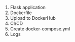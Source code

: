 1. Flask application 
2. Dockerfile
3. Upload to DockerHub
4. CI/CD
5. Create docker-compose.yml
6. Logs